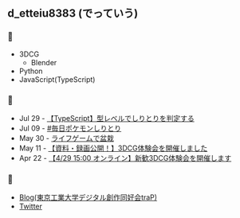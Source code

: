 ## d_etteiu8383 (でっていう)

### :muscle:

- 3DCG
  - Blender
- Python
- JavaScript(TypeScript)

### :memo:

<!-- feed start -->
- Jul 29 - [【TypeScript】型レベルでしりとりを判定する](https://trap.jp/post/1635/)
- Jul 09 - [#毎日ポケモンしりとり](https://trap.jp/post/1620/)
- May 30 - [ライフゲームで盆栽](https://trap.jp/post/1595/)
- May 11 - [【資料・録画公開！】3DCG体験会を開催しました](https://trap.jp/post/1570/)
- Apr 22 - [【4/29 15:00 オンライン】新歓3DCG体験会を開催します](https://trap.jp/post/1494/)
<!-- feed end -->

### :link:

- [Blog(東京工業大学デジタル創作同好会traP)](https://trap.jp/author/d_etteiu8383/)
- [Twitter](https://twitter.com/d_etteiu8383)
